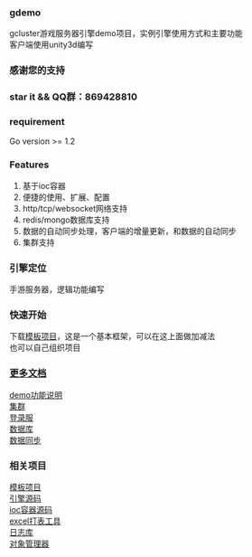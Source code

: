### gdemo
gcluster游戏服务器引擎demo项目，实例引擎使用方式和主要功能  
客户端使用unity3d编写

### 感谢您的支持
### star it && QQ群：869428810

### requirement
Go version >= 1.2

### Features
1. 基于ioc容器
2. 便捷的使用、扩展、配置
3. http/tcp/websocket网络支持
4. redis/mongo数据库支持
5. 数据的自动同步处理，客户端的增量更新，和数据的自动同步
6. 集群支持

### 引擎定位
手游服务器，逻辑功能编写

### 快速开始
下载[模板项目](https://github.com/gosrv/gcluster)，这是一个基本框架，可以在这上面做加减法  
也可以自己组织项目

### [更多文档](server/doc/)
[demo功能说明](server/doc/demo功能说明.md)  
[集群](server/doc/cluster.md)  
[登录服](server/doc/登录服.md)  
[数据库](server/doc/数据库.md)  
[数据同步](server/doc/数据同步.md)    

### 相关项目
[模板项目](https://github.com/gosrv/gcluster)  
[引擎源码](https://github.com/gosrv/gbase)  
[ioc容器源码](https://github.com/gosrv/goioc)  
[excel打表工具](https://github.com/gosrv/excelreader)  
[日志库](https://github.com/gosrv/glog)  
[对象管理器](https://github.com/gosrv/gmx)  

